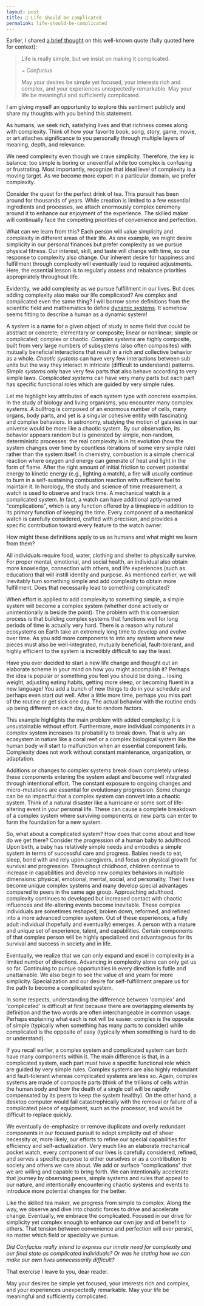 ```yaml
---
layout: post
title: 📝 Life should be complicated
permalink: life-should-be-complicated
---
```


Earlier, I shared [a brief thought](/quote-life-is-really-simple) on this well-known quote (fully quoted here for context):

> Life is really simple, but we insist on making it complicated.
>
> ~ *Confucius* 
>
> May your desires be simple yet focused, your interests rich and complex, and your experiences unexpectedly remarkable. May your life be meaningful and sufficiently complicated.

I am giving myself an opportunity to explore this sentiment publicly and share my thoughts with you behind this statement.

As humans, we seek rich, satisfying lives and that richness comes along with complexity. Think of how your favorite book, song, story, game, movie, or art attaches significance to you personally through multiple layers of meaning, depth, and relevance.

We need complexity even though we crave simplicity. Therefore, the key is balance: too simple is boring or uneventful while too complex is confusing or frustrating. Most importantly, recognize that ideal level of complexity is a moving target. As we become more expert in a particular domain, we prefer complexity.

Consider the quest for the perfect drink of tea. This pursuit has been around for thousands of years. While creation is limited to a few essential ingredients and processes, we attach enormously complex ceremony around it to enhance our enjoyment of the experience. The skilled maker will continually face the competing priorities of convenience and perfection.

What can we learn from this? Each person will value simplicity and complexity in different areas of their life. As one example, we might desire simplicity in our personal finances but prefer complexity as we pursue physical fitness. Our interest, skill, and taste will change with time, so our response to complexity also change. Our inherent desire for happiness and fulfillment through complexity will eventually lead to required adjustments. Here, the essential lesson is to regularly assess and rebalance priorities appropriately throughout life.

Evidently, we add complexity as we pursue fulfillment in our lives. But does adding complexity also make our life complicated? Are complex and complicated even the same thing? I will borrow some definitions from the scientific field and mathematics to define [dynamic systems](https://www.ncbi.nlm.nih.gov/pmc/articles/PMC2465602/). It somehow seems fitting to describe a human as a dynamic system!

A *system* is a name for a given object of study in some field that could be abstract or concrete; elementary or composite; linear or nonlinear; simple or complicated; complex or chaotic. *Complex systems* are highly composite, built from very large numbers of subsystems (also often composites) with mutually beneficial interactions that result in a rich and collective behavior as a whole. *Chaotic systems* can have very few interactions between sub units but the way they interact in intricate (difficult to understand) patterns. *Simple systems* only have very few parts that also behave according to very simple laws. *Complicated systems* can have very many parts but each part has specific functional roles which are guided by very simple rules.

Let me highlight key attributes of each system type with concrete examples. In the study of biology and living organisms, you encounter many complex systems. A bullfrog is composed of an enormous number of cells, many organs, body parts, and yet is a singular cohesive entity with fascinating and complex behaviors. In astronomy, studying the motion of galaxies in our universe would be more like a chaotic system. By our observation, its behavior appears random but is generated by simple, non‐random, deterministic processes: the real complexity is in its evolution (how the system changes over time by countless iterations of some very simple rule) rather than the system itself. In chemistry, combustion is a simple chemical reaction where oxygen and energy can generate of heat and light in the form of flame. After the right amount of initial friction to convert potential energy to kinetic energy (e.g., lighting a match), a fire will usually continue to burn in a self-sustaining combustion reaction with sufficient fuel to maintain it. In horology, the study and science of time measurement, a watch is used to observe and track time. A mechanical watch is a complicated system. In fact, a watch can have additional aptly-named "complications", which is any function offered by a timepiece in addition to its primary function of keeping the time. Every component of a mechanical watch is carefully considered, crafted with precision, and provides a specific contribution toward every feature to the watch owner.

How might these definitions apply to us as humans and what might we learn from them?

All individuals require food, water, clothing and shelter to physically survive. For proper mental, emotional, and social health, an individual also obtain more knowledge, connection with others, and life experiences (such as education) that will instill identity and purpose. As mentioned earlier, we will inevitably turn something simple and add complexity to obtain more fulfillment. Does that necessarily lead to something complicated?

When effort is applied to add complexity to something simple, a simple system will become a complex system (whether done actively or unintentionally is beside the point). The problem with this conversion process is that building complex systems that functions well for long periods of time is actually very hard. There is a reason why natural ecosystems on Earth take an extremely long time to develop and evolve over time. As you add more components to into any system where new pieces must also be well-integrated, mutually beneficial, fault-tolerant, and highly efficient to the system is incredibly difficult to say the least.

Have you ever decided to start a new life change and thought out an elaborate scheme in your mind on how you might accomplish it? Perhaps the idea is popular or something you feel you should be doing... losing weight, adjusting eating habits, getting more sleep, or becoming fluent in a new language! You add a bunch of new things to do in your schedule and perhaps even start out well. After a little more time, perhaps you miss part of the routine or get sick one day. The actual behavior with the routine ends up being different on each day, due to random factors.

This example highlights the main problem with added complexity; it is unsustainable without effort. Furthermore, more individual components in a complex system increases its probability to break down. That is why an ecosystem in nature like a coral reef or a complex biological system like the human body will start to malfunction when an essential component fails. Complexity does not work without constant maintenance, organization, or adaptation.

Additions or changes to complex systems break down completely unless these components entering the system adapt and become well integrated through intentional effort. The constant exposure to ongoing changes and micro-mutations are essential for evolutionary progression. Some change can be so impactful that a complex system can convert into a chaotic system. Think of a natural disaster like a hurricane or some sort of life-altering event in your personal life. These can cause a complete breakdown of a complex system where surviving components or new parts can enter to form the foundation for a new system.

So, what about a complicated system? How does that come about and how do we get there? Consider the progression of a human baby to adulthood. Upon birth, a baby has relatively simple needs and embodies a simple system in terms of successful care and progress. Babies needs to eat, sleep, bond with and rely upon caregivers, and focus on physical growth for survival and progression. Throughout childhood, children continue to increase in capabilities and develop new complex behaviors in multiple dimensions: physical, emotional, mental, social, and personality. Their lives become unique complex systems and many develop special advantages compared to peers in the same age group. Approaching adulthood, complexity continues to developed but increased contact with chaotic influences and life-altering events become inevitable. These complex individuals are sometimes reshaped, broken down, reformed, and refined into a more advanced complex system. Out of these experiences, a fully adult individual (hopefully and eventually) emerges. A person with a mature and unique set of experience, talent, and capabilities. Certain components of that complex person will be highly specialized and advantageous for its survival and success in society and in life.

Eventually, we realize that we can only expand and excel in complexity in a limited number of directions. Advancing in complexity alone can only get us so far. Continuing to pursue opportunities in every direction is futile and unattainable. We also begin to see the value of and yearn for more simplicity. Specialization and our desire for self-fulfillment prepare us for the path to become a complicated system.

In some respects, understanding the difference between 'complex' and 'complicated' is difficult at first because there are overlapping elements by definition and the two words are often interchangeable in common usage. Perhaps explaining what each is not will be easier: complex is the opposite of simple (typically when something has many parts to consider) while complicated is the opposite of easy (typically when something is hard to do or understand).

If you recall earlier, a complex system and complicated system can both have many components within it. The main difference is that, in a complicated system, each part must have a specific functional role which are guided by very simple rules. Complex systems are also highly redundant and fault-tolerant whereas complicated systems are less so. Again, complex systems are made of composite parts (think of the trillions of cells within the human body and how the death of a single cell will be rapidly compensated by its peers to keep the system healthy). On the other hand, a desktop computer would fail catastrophically with the removal or failure of a complicated piece of equipment, such as the processor, and would be difficult to replace quickly.

We eventually de-emphasize or remove duplicate and overly redundant components in our focused pursuit to adopt simplicity out of sheer necessity or, more likely, our efforts to refine our special capabilities for efficiency and self-actualization. Very much like an elaborate mechanical pocket watch, every component of our lives is carefully considered, refined, and serves a specific purpose to either ourselves or as a contribution to society and others we care about. We add or surface "complications" that we are willing and capable to bring forth. We can intentionally accelerate that journey by observing peers, simple systems and rules that appeal to our nature, and intentionally encountering chaotic systems and events to introduce more potential changes for the better. 

Like the skilled tea maker, we progress from simple to complex. Along the way, we observe and dive into chaotic forces to drive and accelerate change. Eventually, we embrace the complicated. Focused in our drive for simplicity yet complex enough to enhance our own joy and of benefit to others. That tension between convenience and perfection will ever persist, no matter which field or specialty we pursue.

*Did Confucius really intend to express our innate need for complexity and our final state as complicated individuals? Or was he stating how we can make our own lives unnecessarily difficult?*

That exercise I leave to you, dear reader.

May your desires be simple yet focused, your interests rich and complex, and your experiences unexpectedly remarkable. May your life be meaningful and sufficiently complicated.
